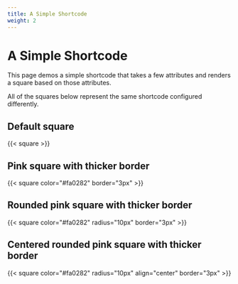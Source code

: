 ```yaml
---
title: A Simple Shortcode
weight: 2
---
```


# A Simple Shortcode

This page demos a simple shortcode that takes a few attributes and renders a square based on those attributes.

All of the squares below represent the same shortcode configured differently.

## Default square

{{< square >}}

## **Pink** square with thicker border

{{< square color="#fa0282" border="3px" >}}

## **Rounded** pink square with thicker border

{{< square color="#fa0282" radius="10px" border="3px" >}}

## **Centered** rounded pink square with thicker border

{{< square color="#fa0282" radius="10px" align="center" border="3px" >}}
